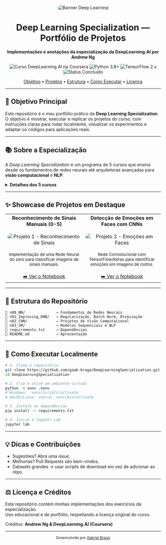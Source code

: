 <p align="center">
  <img src="https://images.unsplash.com/photo-1599658880122-91e3b4d532de?ixlib=rb-4.0.3&auto=format&fit=crop&w=1200&h=300&q=80" 
       alt="Banner Deep Learning" style="border-radius: 8px;">
</p>

<h1 align="center">Deep Learning Specialization — Portfólio de Projetos</h1>

<p align="center">
<strong>Implementações e anotações da especialização da DeepLearning.AI por Andrew Ng</strong>
</p>

<p align="center">
  <img src="https://img.shields.io/badge/DeepLearning.AI-Coursera-0056D2?style=for-the-badge&logo=coursera" alt="Curso DeepLearning.AI na Coursera">
  <img src="https://img.shields.io/badge/Python-3.8+-3776AB?style=for-the-badge&logo=python" alt="Python 3.8+">
  <img src="https://img.shields.io/badge/TensorFlow-2.x-FF6F00?style=for-the-badge&logo=tensorflow" alt="TensorFlow 2.x">
  <img src="https://img.shields.io/badge/Status-Concluído-4CAF50?style=for-the-badge" alt="Status Concluído">
</p>

<p align="center">
<a href="#-objetivo-principal">Objetivo</a> •
<a href="#-showcase-de-projetos-em-destaque">Projetos</a> •
<a href="#-estrutura-do-repositório">Estrutura</a> •
<a href="#-como-executar-localmente">Como Executar</a> •
<a href="#️-licença-e-créditos">Licença</a>
</p>

---

## 🎯 Objetivo Principal
Este repositório é o meu portfólio prático da **Deep Learning Specialization**.  
O objetivo é mostrar, executar e replicar os projetos do curso, com instruções claras para rodar localmente, visualizar os experimentos e adaptar os códigos para aplicações reais.

---

## 📚 Sobre a Especialização
A *Deep Learning Specialization* é um programa de 5 cursos que ensina desde os fundamentos de redes neurais até arquiteturas avançadas para **visão computacional** e **NLP**.

<details>
<summary><strong>Detalhes dos 5 cursos</strong></summary>

- **Neural Networks and Deep Learning**: fundamentos, forward/backward propagation, funções de ativação, primeira rede neural.  
- **Improving Deep Neural Networks**: regularização (L2, Dropout), batch norm, otimizadores (Momentum, RMSprop, Adam).  
- **Structuring Machine Learning Projects**: análise de erro, métricas e ciclo de vida de produção.  
- **Convolutional Neural Networks (CNNs)**: arquiteturas LeNet, AlexNet, VGG, ResNet e Inception aplicadas a visão computacional.  
- **Sequence Models**: RNNs, LSTMs, GRUs, embeddings e Transformers para NLP.  

</details>

---

## ✨ Showcase de Projetos em Destaque

<table>
<tr>
<td align="center" width="50%">
<strong>Reconhecimento de Sinais Manuais (0-5)</strong><br/><br/>
<img src="https://placehold.co/400x250/2d3748/e2e8f0?text=Projeto+1" 
     alt="Projeto 1 - Reconhecimento de Sinais" style="border-radius: 8px;" /><br/><br/>
<small>Implementação de uma Rede Neural do zero para classificar imagens de sinais manuais.</small><br/><br/>
<a href="./n00_NN/link_para_o_notebook.ipynb">➡️ Ver o Notebook</a>
</td>

<td align="center" width="50%">
<strong>Detecção de Emoções em Faces com CNNs</strong><br/><br/>
<img src="https://placehold.co/400x250/2d3748/e2e8f0?text=Projeto+2" 
     alt="Projeto 2 - Emoções em Faces" style="border-radius: 8px;" /><br/><br/>
<small>Rede Convolucional com TensorFlow/Keras para identificar emoções em imagens de rostos.</small><br/><br/>
<a href="./n02_CNN/link_para_o_notebook.ipynb">➡️ Ver o Notebook</a>
</td>
</tr>
</table>

---

## 📂 Estrutura do Repositório
```
📁 n00_NN/              → Fundamentos de Redes Neurais
📁 n01_Improving_DNN/   → Regularização, Batch Norm, Otimização
📁 n02_CNN/             → Projetos de Visão Computacional
📁 n03_SM/              → Modelos Sequenciais e NLP
📄 requirements.txt     → Dependências
📄 README.md            → Apresentação
```

---

## 🚀 Como Executar Localmente

```bash
# 1. Clone o repositório
git clone https://github.com/gaab-braga/DeepLearningSpecialization.git
cd DeepLearningSpecialization

# 2. Crie e ative um ambiente virtual
python -m venv .venv
# Windows: .venv\Scripts\activate
# macOS/Linux: source .venv/bin/activate

# 3. Instale as dependências
pip install -r requirements.txt

# 4. Inicie o Jupyter Lab
jupyter lab
```

---

## 💡 Dicas e Contribuições
- Sugestões? Abra uma *issue*.  
- Melhorias? Pull Requests são bem-vindos.  
- Datasets grandes → usar scripts de download em vez de adicionar ao repo.  

---

## ⚖️ Licença e Créditos
Este repositório contém minhas implementações dos exercícios da especialização.  
Uso educacional e de portfólio, respeitando a licença original do curso.  

Créditos: **Andrew Ng & DeepLearning.AI (Coursera)**  

---

<p align="center">
  <small>Desenvolvido por <a href="https://github.com/gaab-braga">Gabriel Braga</a></small>
</p>